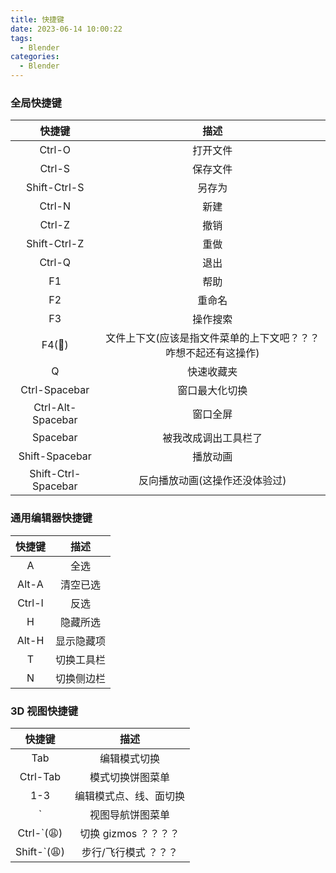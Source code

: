 ```yaml
---
title: 快捷键
date: 2023-06-14 10:00:22
tags:
  - Blender
categories:
  - Blender
---
```


### 全局快捷键

|       快捷键        |                              描述                              |
| :-----------------: | :------------------------------------------------------------: |
|       Ctrl-O        |                            打开文件                            |
|       Ctrl-S        |                            保存文件                            |
|    Shift-Ctrl-S     |                             另存为                             |
|       Ctrl-N        |                              新建                              |
|       Ctrl-Z        |                              撤销                              |
|    Shift-Ctrl-Z     |                              重做                              |
|       Ctrl-Q        |                              退出                              |
|         F1          |                              帮助                              |
|         F2          |                             重命名                             |
|         F3          |                            操作搜索                            |
|       F4(🤕)        | 文件上下文(应该是指文件菜单的上下文吧？？？咋想不起还有这操作) |
|          Q          |                           快速收藏夹                           |
|    Ctrl-Spacebar    |                         窗口最大化切换                         |
|  Ctrl-Alt-Spacebar  |                            窗口全屏                            |
|      Spacebar       |                      被我改成调出工具栏了                      |
|   Shift-Spacebar    |                            播放动画                            |
| Shift-Ctrl-Spacebar |                 反向播放动画(这操作还没体验过)                 |

### 通用编辑器快捷键

| 快捷键 |    描述    |
| :----: | :--------: |
|   A    |    全选    |
| Alt-A  |  清空已选  |
| Ctrl-I |    反选    |
|   H    |  隐藏所选  |
| Alt-H  | 显示隐藏项 |
|   T    | 切换工具栏 |
|   N    | 切换侧边栏 |

### 3D 视图快捷键

|   快捷键    |          描述          |
| :---------: | :--------------------: |
|     Tab     |      编辑模式切换      |
|  Ctrl-Tab   |    模式切换饼图菜单    |
|     1-3     | 编辑模式点、线、面切换 |
|      `      |    视图导航饼图菜单    |
| Ctrl-`(😩)  |  切换 gizmos ？？？？  |
| Shift-`(😩) |  步行/飞行模式 ？？？  |
